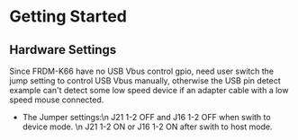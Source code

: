 # Getting Started

## Hardware Settings
  Since FRDM-K66 have no USB Vbus control gpio, need user switch the jump setting to control USB Vbus manually,
  otherwise the USB pin detect example can't  detect some low speed device if an adapter cable with a low speed
  mouse connected.

  - The Jumper settings:\n J21 1-2 OFF and J16 1-2 OFF when swith to device mode.
                        \n J21 1-2 ON or J16 1-2 ON after swith to host mode. 
